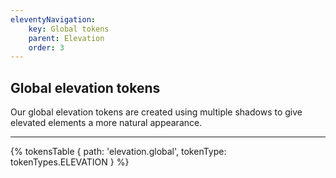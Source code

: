 ```yaml
---
eleventyNavigation:
    key: Global tokens
    parent: Elevation
    order: 3
---
```


## Global elevation tokens
Our global elevation tokens are created using multiple shadows to give elevated elements a more natural appearance.

---

{% tokensTable {
  path: 'elevation.global',
  tokenType: tokenTypes.ELEVATION
} %}
